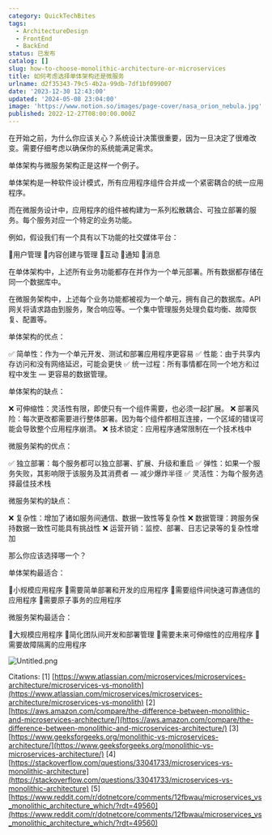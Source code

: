 ```yaml
---
category: QuickTechBites
tags:
  - ArchitectureDesign
  - FrontEnd
  - BackEnd
status: 已发布
catalog: []
slug: how-to-choose-monolithic-architecture-or-microservices
title: 如何考虑选择单体架构还是微服务
urlname: d2f35343-79c5-4b2a-99db-7df1bf099007
date: '2023-12-30 12:43:00'
updated: '2024-05-08 23:04:00'
image: 'https://www.notion.so/images/page-cover/nasa_orion_nebula.jpg'
published: 2022-12-27T08:00:00.000Z
---
```


在开始之前，为什么你应该关心？系统设计决策很重要，因为一旦决定了很难改变。需要仔细考虑以确保你的系统能满足需求。


单体架构与微服务架构正是这样一个例子。


单体架构是一种软件设计模式，所有应用程序组件合并成一个紧密耦合的统一应用程序。


而在微服务设计中，应用程序的组件被构建为一系列松散耦合、可独立部署的服务。每个服务对应一个特定的业务功能。


例如，假设我们有一个具有以下功能的社交媒体平台：


🔸用户管理
🔸内容创建与管理
🔸互动
🔸通知
🔸消息


在单体架构中，上述所有业务功能都存在并作为一个单元部署。所有数据都存储在同一个数据库中。


在微服务架构中，上述每个业务功能都被视为一个单元，拥有自己的数据库。API 网关将请求路由到服务，聚合响应等。一个集中管理服务处理负载均衡、故障恢复、配置等。


单体架构的优点：


✅ 简单性：作为一个单元开发、测试和部署应用程序更容易
✅ 性能：由于共享内存访问和没有网络延迟，可能会更快
✅ 统一过程：所有事情都在同一个地方和过程中发生 — 更容易的数据管理。


单体架构的缺点：


❌ 可伸缩性：灵活性有限，即使只有一个组件需要，也必须一起扩展。
❌ 部署风险：每次更改都需要进行整体部署。因为每个组件都相互连接，一个区域的错误可能会导致整个应用程序崩溃。
❌ 技术锁定：应用程序通常限制在一个技术栈中


微服务架构的优点：


✅ 独立部署：每个服务都可以独立部署、扩展、升级和重启
✅ 弹性：如果一个服务失败，其影响限于该服务及其消费者 — 减少爆炸半径
✅ 灵活性：为每个服务选择最佳技术栈


微服务架构的缺点：


❌ 复杂性：增加了诸如服务间通信、数据一致性等复杂性
❌ 数据管理：跨服务保持数据一致性可能具有挑战性
❌ 运营开销：监控、部署、日志记录等的复杂性增加


那么你应该选择哪一个？


单体架构最适合：


🔹小规模应用程序
🔹需要简单部署和开发的应用程序
🔹需要组件间快速可靠通信的应用程序
🔹需要原子事务的应用程序


微服务架构最适合：


🔸大规模应用程序
🔸简化团队间开发和部署管理
🔸需要未来可伸缩性的应用程序
🔸需要故障隔离的应用程序


![Untitled.png](https://prod-files-secure.s3.us-west-2.amazonaws.com/5d24fe63-e567-4804-86f9-9fdc62e13082/8d149051-cc00-4198-a3d7-e00805eb8f9e/Untitled.png?X-Amz-Algorithm=AWS4-HMAC-SHA256&X-Amz-Content-Sha256=UNSIGNED-PAYLOAD&X-Amz-Credential=ASIAZI2LB4664PCXOYD2%2F20250222%2Fus-west-2%2Fs3%2Faws4_request&X-Amz-Date=20250222T053521Z&X-Amz-Expires=3600&X-Amz-Security-Token=IQoJb3JpZ2luX2VjEL3%2F%2F%2F%2F%2F%2F%2F%2F%2F%2FwEaCXVzLXdlc3QtMiJIMEYCIQCPkjfQ1NJ%2BEvn1VrD%2BD8sc7Nsj1Y1gZoUgeq8DIFq6EwIhAMcnvRoPyo1D5E32jAM4ufJ7Pf7%2BJyLQp3AcGHlE9MZlKogECOb%2F%2F%2F%2F%2F%2F%2F%2F%2F%2FwEQABoMNjM3NDIzMTgzODA1IgzbkyZEGSjn3eBBFRIq3APkMlYubfxGJLv%2BEcVX4N4PS3fwDLfjoJJjQFNFxH5T5s2rJ0VDThg%2Fs2tnD4MzY4Mewn%2FezSf3SeP65yglRGPiVlzyOmE08t3Dhm6XgS6XW3FdCP2UztAeLmlwwyhKJw412reko6qdm%2F2C9i5ZAEzBnXT%2BLSLI2IO%2BcVzLAuN54ny1DSAuQ5QajgbEQxTmhrqE%2BN7XPRUFTjjhmGqAq7sCKCqKYGsQ6Oi%2F%2FrquB%2FiUTtpBuzBGgxSdlMOBPyd5pdxKapKDaGQ9TzdQKmKzGDRqjWjuX9NI1zn9NbTpsAaBeO3%2BMxNfMQj8B0yiktDYENi69PBNRMMOV2jSvNT3HaT0XKpZ86NqirlOeS95yKyzMS0OIvfVZ%2B9NhWKzNiSYBKFHD6eZnFpo2xjJzTBwfFhJmNISMl4qTroNpUC8dQH3%2BV1fge16JE6uUfxW%2Fzu4AQN97mJHUCM6IL4Cb8AzOQmqXcmZFd7aY0WBACUbUvcT6WEMeR8%2BSbP49qPrh4PH%2BfwdcEoOOKYCyhKYFK9P4ZBZ4voIzMIH4Q7X6D1Pmdj%2FWcV3ZWnspH30QA%2BmcnzwJd2cq1DN3FygkWP%2FwmTcnhKEoC%2BLqVS3f2x3JbpVXnXzDMjfC2v9ew%2FFRMKclDCEqOW9BjqkAYrEGdYK4CinnO3BL2YIK6dZ2PIKUnRGJGXwnWl1Bp7BVN6%2BKkribj6Wppr4Pe9u%2FnnR%2FMgN5zEyHdmEHlPQ4NCsSKF3JkYgVVrQnIdAhOXfi7%2FzPv7Ykft2h%2BE45cUUHnR3br8RD7tIaU9v%2BB9i%2F%2Bwlx4mf6zD%2F8bYW99iqmFnE5ZAT9A1UyOju2%2FfXPXUNfKTQqR%2FolDbUcPDxkOZH7IR67Trf&X-Amz-Signature=9f11e8007b56a09895a53e0781b05242dbbbcd65926d9fc261a71660864e9f3c&X-Amz-SignedHeaders=host&x-id=GetObject)


Citations:
[1] [https://www.atlassian.com/microservices/microservices-architecture/microservices-vs-monolith](https://www.atlassian.com/microservices/microservices-architecture/microservices-vs-monolith)
[2] [https://aws.amazon.com/compare/the-difference-between-monolithic-and-microservices-architecture/](https://aws.amazon.com/compare/the-difference-between-monolithic-and-microservices-architecture/)
[3] [https://www.geeksforgeeks.org/monolithic-vs-microservices-architecture/](https://www.geeksforgeeks.org/monolithic-vs-microservices-architecture/)
[4] [https://stackoverflow.com/questions/33041733/microservices-vs-monolithic-architecture](https://stackoverflow.com/questions/33041733/microservices-vs-monolithic-architecture)
[5] [https://www.reddit.com/r/dotnetcore/comments/12fbwau/microservices_vs_monolithic_architecture_which/?rdt=49560](https://www.reddit.com/r/dotnetcore/comments/12fbwau/microservices_vs_monolithic_architecture_which/?rdt=49560)

